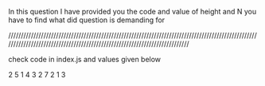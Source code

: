 In this question I have provided you the code and value of height and N you have to find what did question is demanding for 

///////////////////////////////////////////////////////////////////////////////////////////////////////////////////////////////////////////////////////////////////////////

check code in index.js and values given below

2
5
1 4 3 2 7
2
1 3
